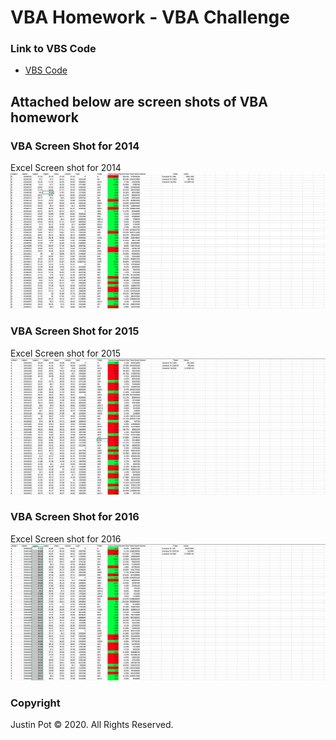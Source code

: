 # VBA Homework - VBA Challenge

### Link to VBS Code
* [VBS Code](https://github.com/jussstinpot/UCI-Homework-Justin-Pot/blob/master/02-vba-challenge/Yearly_stock.vbs)

## Attached below are screen shots of VBA homework

### VBA Screen Shot for 2014
Excel Screen shot for 2014
![2014 VBA](images/2014.png)

### VBA Screen Shot for 2015
Excel Screen shot for 2015
![2015 VBA](images/2015.png)

### VBA Screen Shot for 2016
Excel Screen shot for 2016
![2016 VBA](images/2016.png)


### Copyright
Justin Pot © 2020. All Rights Reserved.

